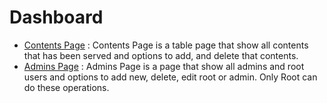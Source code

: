 # Dashboard

* [Contents Page](contents_page.md) : Contents Page is a table page that show all contents that has been served and options to add, and delete that contents. 
* [Admins Page](admmin_page.md) : Admins Page is a page that show all admins and root users and options to add new, delete, edit root or admin. Only Root can do these operations.